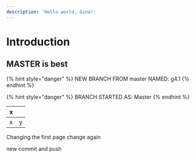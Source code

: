 ```yaml
---
description: 'Hello world, Gina!'
---
```


# Introduction

## MASTER is best


{% hint style="danger" %}
NEW BRANCH FROM master NAMED: g4.1
{% endhint %}

{% hint style="danger" %}
BRANCH STARTED AS: Master
{% endhint %}

| x |  |
| :--- | :--- |
| x | y |

Changing the first page
change again



new commit and push
